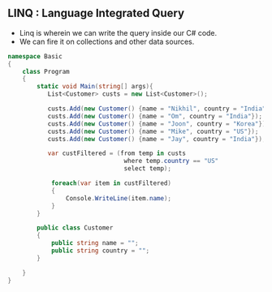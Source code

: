 ## LINQ : Language Integrated Query

- Linq is wherein we can write the query inside our C# code.
- We can fire it on collections and other data sources.

```csharp
namespace Basic
{
    class Program
    {
        static void Main(string[] args){
           List<Customer> custs = new List<Customer>();

           custs.Add(new Customer() {name = "Nikhil", country = "India"});
           custs.Add(new Customer() {name = "Om", country = "India"});
           custs.Add(new Customer() {name = "Joon", country = "Korea"});
           custs.Add(new Customer() {name = "Mike", country = "US"});
           custs.Add(new Customer() {name = "Jay", country = "India"});

           var custFiltered = (from temp in custs
                                where temp.country == "US"
                                select temp);

            foreach(var item in custFiltered)
            {
                Console.WriteLine(item.name);
            }
        }

        public class Customer
        {
            public string name = "";
            public string country = "";
        }

    }
}
```
